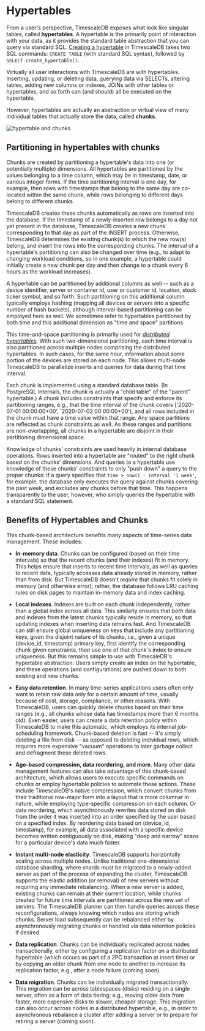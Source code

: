 # Hypertables

From a user's perspective, TimescaleDB exposes what look like singular tables,
called **hypertables**. A hypertable is the primarily point of interaction
with your data, as it provides the standard table abstraction that you can query
via standard SQL.  [Creating a hypertable][create-hypertable] in TimescaleDB takes two
SQL commands: `CREATE TABLE` (with standard SQL syntax),
followed by `SELECT create_hypertable()`.

Virtually all user interactions with TimescaleDB are with hypertables.
Inserting, updating, or deleting data, querying data via SELECTs, altering
tables, adding new columns or indexes, JOINs with other tables or hypertables,
and so forth can (and should) all be executed on the hypertable.

However, hypertables are actually an abstraction or virtual view of
many individual tables that actually store the data, called **chunks**.

<img class="main-content__illustration" src="https://assets.iobeam.com/images/docs/illustration-hypertable-chunk.svg" alt="hypertable and chunks"/>

## Partitioning in hypertables with chunks

Chunks are created by partitioning a hypertable's data into one
(or potentially multiple) dimensions. All hypertables are partitioned
by the values belonging to a time column, which may be in timestamp,
date, or various integer forms.  If the time partitioning interval is one
day, for example, then rows with timestamps that belong to the same
day are co-located within the same chunk, while rows belonging to
different days belong to different chunks.

TimescaleDB creates these chunks automatically as rows are inserted into the
database.  If the timestamp of a newly-inserted row belongs to a day not yet
present in the database, TimescaleDB creates a new chunk corresponding to
that day as part of the INSERT process. Otherwise, TimescaleDB
determines the existing chunk(s) to which the new row(s) belong, and
insert the rows into the corresponding chunks.  The interval of a hypertable's
partitioning can also be changed over time (e.g., to adapt to changing workload
conditions, so in one example, a hypertable could initially create a new chunk
per day and then change to a chunk every 6 hours as the workload increases).

A hypertable can be partitioned by additional columns as well -- such as a device
identifier, server or container id, user or customer id, location, stock ticker
symbol, and so forth.  Such partitioning on this additional column typically
employs hashing (mapping all devices or servers into a specific number of hash
buckets), although interval-based partitioning can be employed here as well.
We sometimes refer to hypertables partitioned by both time and this additional
dimension as "time and space" partitions.

This time-and-space partitioning is primarily used for *[distributed hypertables]*.
With such two-dimensional partitioning, each time interval is also
partitioned across multiple nodes comprising the distributed hypertables.
In such cases, for the same hour, information about some portion of the
devices are stored on each node.  This allows multi-node TimescaleDB
to parallelize inserts and queries for data during that time interval.

[//]: # (Comment: We should include an image that shows a chunk picture of a)
[//]: # (partition pointing at multiple chunks, each chunk have some range of)
[//]: # (data, and an index --binary tree-like data structure-- associated with it)

Each chunk is implemented using a standard database table.  (In PostgreSQL
internals, the chunk is actually a "child table" of the "parent" hypertable.)
A chunk includes constraints that specify and enforce its partitioning ranges,
e.g., that the time interval of the chunk covers
['2020-07-01 00:00:00+00', '2020-07-02 00:00:00+00'),
and all rows included in the chunk must have a time value within that
range. Any space partitions are reflected as chunk constraints as well.
As these ranges and partitions are non-overlapping, all chunks in a
hypertable are disjoint in their partitioning dimensional space.

Knowledge of chunks' constraints are used heavily in internal database
operations.  Rows inserted into a hypertable are "routed" to the right chunk
based on the chunks' dimensions.  And queries to a hypertable use knowledge
of these chunks' constraints to only "push down" a query to the proper
chunks: If a query specifies that `time > now() - interval '1 week'`, for
example, the database only executes the query against chunks covering
the past week, and excludes any chunks before that time.  This happens
transparently to the user, however, who simply queries the hypertable with
a standard SQL statement.

## Benefits of Hypertables and Chunks [](hypertable-benefits)

This chunk-based architecture benefits many aspects of time-series data
management. These includes:

- **In-memory data**. Chunks can be configured (based on their time intervals)
  so that the recent chunks (and their indexes) fit in memory.  This helps ensure that inserts to
  recent time intervals, as well as queries to recent data, typically accesses
  data already stored in memory, rather than from disk.  But TimescaleDB
  doesn't *require* that chunks fit solely in memory (and otherwise error);
  rather, the database follows LRU caching rules on disk pages to maintain
  in-memory data and index caching.

- **Local indexes**. Indexes are built on each chunk independently, rather than
  a global index across all data. This similarly ensures that *both* data and
  indexes from the latest chunks typically reside in memory, so that updating
  indexes when inserting data remains fast.  And TimescaleDB can still ensure
  global uniqueness on keys that include any partitioning keys, given the
  disjoint nature of its chunks, i.e., given a unique (device_id, timestamp)
  primary key, first identify the corresponding chunk given constraints, then
  use one of that chunk's index to ensure uniqueness.  But this remains simple
  to use with TimecaleDB's hypertable abstraction: Users simply create an index
  on the hypertable, and these operations (and configurations) are pushed down
  to both existing and new chunks.

- **Easy data retention**. In many time-series applications users often only
  want to retain raw data only for a certain amount of time, usually because of
  cost, storage, compliance, or other reasons. With TimescaleDB, users can quickly
  delete chunks based on their time ranges (e.g., all chunks whose data has
  timestamps more than 6 months old). Even easier, users can create a data
  retention policy within TimescaleDB to make this automatic, which employs its
  internal job-scheduling framework. Chunk-based deletion is fast -- it's simply
  deleting a file from disk -- as opposed to deleting individual rows, which
  requires more expensive "vacuum" operations to later garbage collect and
  defragment these deleted rows.

- **Age-based compression, data reordering, and more**.  Many other data
  management features can also take advantage of this chunk-based architecture,
  which allows users to execute specific commands on chunks or employ
  hypertable policies to automate these actions.  These include TimescaleDB's
  native compression, which convert chunks from their traditional row-major
  form into a layout that is more columnar in nature, while employing
  type-specific compression on each column. Or data reordering, which
  asynchronously rewrites data stored on disk from the order it was inserted
  into an order specified by the user based on a specified index. By reordering
  data based on (device_id, timestamp), for example, all data associated with a
  specific device becomes written contiguously on disk, making "deep and
  narrow" scans for a particular device's data much faster.

- **Instant multi-node elasticity**.  TimescaleDB supports horizontally
  scaling across multiple nodes. Unlike traditional one-dimensional
  database sharding, where shards must be migrated to a newly-added
  server as part of the process of expanding the cluster, TimescaleDB
  supports the elastic addition (or removal) of new servers without
  requiring any immediate rebalancing. When a new server is added,
  existing chunks can remain at their current location, while chunks
  created for future time intervals are partitioned across the new set
  of servers.  The TimescaleDB planner can then handle queries
  across these reconfigurations, always knowing which nodes are
  storing which chunks.  Server load subsequently can be rebalanced
  either by asynchronously migrating chunks or handled via data
  retention policies if desired.

- **Data replication**.  Chunks can be individually replicated across
  nodes transactionally, either by configuring a replication factor on a
  distributed hypertable (which occurs as part of a 2PC transaction at
  insert time) or by copying an older chunk from one node to another
  to increase its replication factor, e.g., after a node failure (coming soon).

- **Data migration**.  Chunks can be individually migrated transactionally.
  This migration can be across tablespaces (disks) residing on a single
  server, often as a form of data tiering; e.g., moving older data from
  faster, more expensive disks to slower, cheaper storage. This migration
  can also occur across nodes in a distributed hypertable, e.g., in order to
  asynchronous rebalance a cluster after adding a server or to prepare for
  retiring a server (coming soon).


  [create-hypertable]: /how-to-guides/hypertables/create/
  [distributed hypertables]: /overview/core-concepts/distributed-hypertables/
